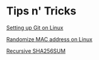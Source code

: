 # Tips n' Tricks

[Setting up Git on Linux](setup-git-on-linux.md)

[Randomize MAC address on Linux](randomize-mac-address-on-linux.md)

[Recursive SHA256SUM](recursive-sha256sum.md)
